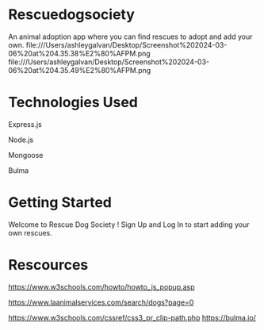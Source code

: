 # Rescuedogsociety
An animal adoption app where you can find rescues to adopt and add your own.
file:///Users/ashleygalvan/Desktop/Screenshot%202024-03-06%20at%204.35.38%E2%80%AFPM.png
file:///Users/ashleygalvan/Desktop/Screenshot%202024-03-06%20at%204.35.49%E2%80%AFPM.png

# Technologies Used

Express.js

Node.js

Mongoose

Bulma

# Getting Started
Welcome to Rescue Dog Society !
Sign Up and Log In to start adding your own rescues.

# Rescources
https://www.w3schools.com/howto/howto_js_popup.asp

https://www.laanimalservices.com/search/dogs?page=0

https://www.w3schools.com/cssref/css3_pr_clip-path.php
https://bulma.io/
